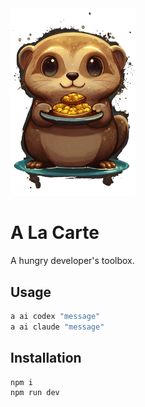 <img src="./assets/logo.png" width="200" alt="A La Carte Logo">

# A La Carte

A hungry developer's toolbox.

## Usage

```bash
a ai codex "message"
a ai claude "message"
```

## Installation

```bash
npm i
npm run dev
```
